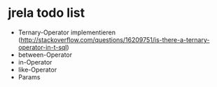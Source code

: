 # jrela todo list

 - Ternary-Operator implementieren (http://stackoverflow.com/questions/16209751/is-there-a-ternary-operator-in-t-sql)
 - between-Operator
 - in-Operator
 - like-Operator
 - Params